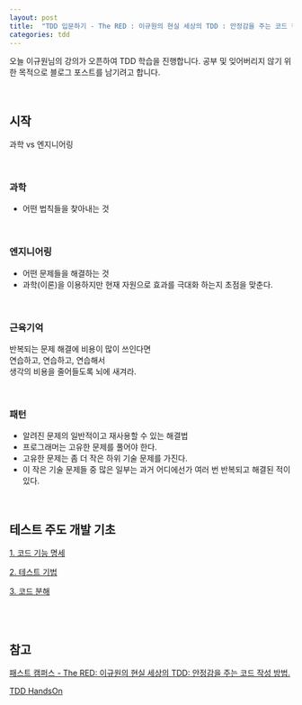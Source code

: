```yaml
---
layout: post
title:  "TDD 입문하기 - The RED : 이규원의 현실 세상의 TDD : 안정감을 주는 코드 작성 방법"
categories: tdd
---
```


오늘 이규원님의 강의가 오픈하여 TDD 학습을 진행합니다.
공부 및 잊어버리지 않기 위한 목적으로 블로그 포스트를 남기려고 합니다.

<br>

## 시작
과학 vs 엔지니어링

<br>

### 과학
- 어떤 법칙들을 찾아내는 것

<br>

### 엔지니어링
- 어떤 문제들을 해결하는 것
- 과학(이론)을 이용하지만 현재 자원으로 효과를 극대화 하는지 초점을 맞춘다.

<br>

### 근육기억
반복되는 문제 해결에 비용이 많이 쓰인다면<br/>
연습하고, 연습하고, 연습해서<br/>
생각의 비용을 줄어들도록 뇌에 새겨라.<br/>

<br>

### 패턴
- 알려진 문제의 일반적이고 재사용할 수 있는 해결법
- 프로그래머는 고유한 문제를 풀어야 한다.
- 고유한 문제는 좀 더 작은 하위 기술 문제를 가진다.
- 이 작은 기술 문제들 중 많은 일부는 과거 어디에선가 여러 번 반복되고 해결된 적이 있다.

<br>

## 테스트 주도 개발 기초
[1. 코드 기능 명세](./2-basic-tdd-1-code-function-specification)

[2. 테스트 기법](./../11/1-basic-tdd-2-test-technic)

[3. 코드 분해](./../11/2-basic-tdd-3-decomposition-code)

<br>
<br>

## 참고
[패스트 캠퍼스 - The RED: 이규원의 현실 세상의 TDD: 안정감을 주는 코드 작성 방법.](https://www.fastcampus.co.kr/dev_red_ygw)

[TDD HandsOn](https://github.com/gyuwon/TDDHandsOn)